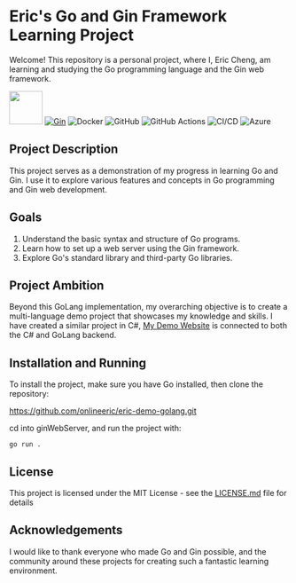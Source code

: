 # Eric's Go and Gin Framework Learning Project

Welcome! This repository is a personal project, where I, Eric Cheng, am learning and studying the Go programming language and the Gin web framework.

[<img src="https://go.dev/blog/go-brand/Go-Logo/PNG/Go-Logo_Blue.png" width="60">](https://pkg.go.dev/go.dev/) [![Gin](https://avatars.githubusercontent.com/u/7894478?s=48&v=4)](https://gin-gonic.com/)
![Docker](https://img.shields.io/badge/-Docker-2496ED?logo=docker&logoColor=white)
![GitHub](https://img.shields.io/badge/-GitHub-181717?logo=github&logoColor=white)
![GitHub Actions](https://img.shields.io/badge/-GitHub%20Actions-2088FF?logo=github-actions&logoColor=white)
![CI/CD](https://img.shields.io/badge/-CI%2FCD-5C6BC0?logo=jenkins&logoColor=white)
![Azure](https://img.shields.io/badge/-Azure-0089D6?logo=microsoft-azure&logoColor=white)

## Project Description

This project serves as a demonstration of my progress in learning Go and Gin. I use it to explore various features and concepts in Go programming and Gin web development.

## Goals

1. Understand the basic syntax and structure of Go programs.
2. Learn how to set up a web server using the Gin framework.
3. Explore Go's standard library and third-party Go libraries.

## Project Ambition

Beyond this GoLang implementation, my overarching objective is to create a multi-language demo project that showcases my knowledge and skills. I have created a similar project in C#, [My Demo Website](https://agreeable-water-061d90800.5.azurestaticapps.net) is connected to both the C# and GoLang backend.

## Installation and Running

To install the project, make sure you have Go installed, then clone the repository:

https://github.com/onlineeric/eric-demo-golang.git

cd into ginWebServer, and run the project with:

`go run .`

## License

This project is licensed under the MIT License - see the [LICENSE.md](LICENSE.md) file for details

## Acknowledgements

I would like to thank everyone who made Go and Gin possible, and the community around these projects for creating such a fantastic learning environment.

